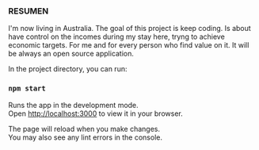 ### RESUMEN
I'm now living in Australia. The goal of this project is keep coding.
Is about have control on the incomes during my stay here, tryng to achieve economic targets. For me and for every person who find value on it.
It will be always an open source application.

In the project directory, you can run:

### `npm start`

Runs the app in the development mode.\
Open [http://localhost:3000](http://localhost:3000) to view it in your browser.

The page will reload when you make changes.\
You may also see any lint errors in the console.


